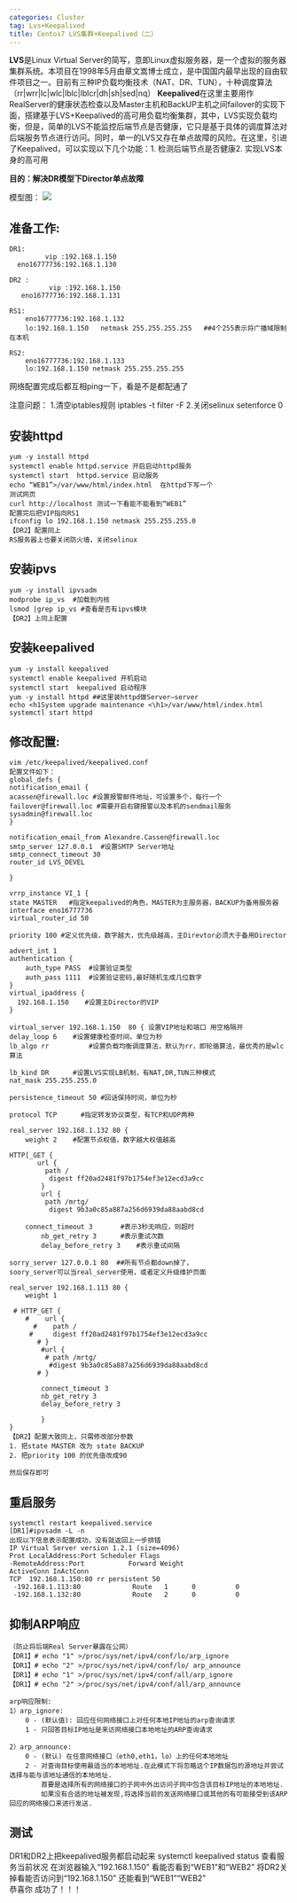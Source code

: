 ```yaml
---
categories: Cluster
tag: Lvs+Keepalived
title: Centos7 LVS集群+Keepalived（二）
---
```

**LVS**是Linux Virtual Server的简写，意即Linux虚拟服务器，是一个虚拟的服务器集群系统。本项目在1998年5月由章文嵩博士成立，是中国国内最早出现的自由软件项目之一。目前有三种IP负载均衡技术（NAT、DR、TUN），十种调度算法（rr|wrr|lc|wlc|lblc|lblcr|dh|sh|sed|nq）<!--more-->
**Keepalived**在这里主要用作RealServer的健康状态检查以及Master主机和BackUP主机之间failover的实现下面，搭建基于LVS+Keepalived的高可用负载均衡集群，其中，LVS实现负载均衡，但是，简单的LVS不能监控后端节点是否健康，它只是基于具体的调度算法对后端服务节点进行访问。同时，单一的LVS又存在单点故障的风险。在这里，引进了Keepalived，可以实现以下几个功能：1. 检测后端节点是否健康2. 实现LVS本身的高可用

**目的：解决DR模型下Director单点故障**

模型图：
![](http://i.imgur.com/XVzk8Wc.jpg)

## **准备工作:**    
	
	DR1: 
	         vip :192.168.1.150
	  eno16777736:192.168.1.130 	
	        
    DR2 :
       	      vip :192.168.1.150 
	   eno16777736:192.168.1.131		
		  
    RS1:
		eno16777736:192.168.1.132
		lo:192.168.1.150   netmask 255.255.255.255   ##4个255表示将广播域限制在本机

    RS2:
		eno16777736:192.168.1.133
		lo:192.168.1.150 netmask 255.255.255.255

网络配置完成后都互相ping一下，看是不是都配通了

注意问题：
1.清空iptables规则 iptables  -t filter -F 
2.关闭selinux  setenforce 0 

## **安装httpd**
	yum -y install httpd
	systemctl enable httpd.service 开启启动httpd服务
	systemctl start  httpd.service 启动服务
	echo “WEB1”>/var/www/html/index.html  在httpd下写一个
	测试网页
	curl http://localhost 测试一下看能不能看到“WEB1”  
	配置完后把VIP指向RS1
	ifconfig lo 192.168.1.150 netmask 255.255.255.0 
	【DR2】配置同上
	RS服务器上也要关闭防火墙，关闭selinux

## **安装ipvs** 
	yum -y install ipvsadm 
	modprobe ip_vs  #加载到内核 
	lsmod |grep ip_vs #查看是否有ipvs模块  
	【DR2】上同上配置

## **安装keepalived**
	yum -y install keepalived   
	systemctl enable keepalived 开机启动   
	systemctl start  keepalived 启动程序     
	yum -y install httpd ##这里装httpd做Server—server   
	echo <h1System upgrade maintenance <\h1>/var/www/html/index.html  
	systemctl start httpd		

## **修改配置**:
	vim /etc/keepalived/keepalived.conf
	配置文件如下：
	global_defs {
	notification_email {
	acassen@firewall.loc #设置报警邮件地址，可设置多个，每行一个
	failover@firewall.loc #需要开启右键报警以及本机的sendmail服务
	sysadmin@firewall.loc
	}
	
	notification_email_from Alexandre.Cassen@firewall.loc
	smtp_server 127.0.0.1  #设置SMTP Server地址
	smtp_connect_timeout 30
	router_id LVS_DEVEL

	}
		
	vrrp_instance VI_1 {
    state MASTER   #指定keepalived的角色，MASTER为主服务器，BACKUP为备用服务器
    interface eno16777736
    virtual_router_id 50
    
    priority 100 #定义优先级，数字越大，优先级越高，主Direvtor必须大于备用Director
     
    advert_int 1
    authentication {
        auth_type PASS  #设置验证类型
        auth_pass 1111  #设置验证密码,最好随机生成几位数字
    }
    virtual_ipaddress {
      192.168.1.150    #设置主Director的VIP
    }

    virtual_server 192.168.1.150  80 { 设置VIP地址和端口 用空格隔开
    delay_loop 6 	#设置健康检查时间，单位为秒
    lb_algo rr          #设置负载均衡调度算法，默认为rr，即轮循算法，最优秀的是wlc算法
    
    lb_kind DR		#设置LVS实现LB机制，有NAT,DR,TUN三种模式
    nat_mask 255.255.255.0
	
    persistence_timeout 50 #回话保持时间，单位为秒

    protocol TCP 	  #指定转发协议类型，有TCP和UDP两种

    real_server 192.168.1.132 80 {
        weight 2	#配置节点权值，数字越大权值越高
        
	HTTP[_GET {
           url {
             path /
              digest ff20ad2481f97b1754ef3e12ecd3a9cc
            }
            url {
             path /mrtg/
              digest 9b3a0c85a887a256d6939da88aabd8cd
                        
	    connect_timeout 3		#表示3秒无响应，则超时
            nb_get_retry 3		#表示重试次数
            delay_before_retry 3	#表示重试间隔
	
	sorry_server 127.0.0.1 80  ##所有节点都down掉了，  
    soory_server可以当real_server使用，或者定义升级维护页面
			
    real_server 192.168.1.113 80 {
        weight 1
      
	 # HTTP_GET {
        #    url {
          #    path /
         #     digest ff20ad2481f97b1754ef3e12ecd3a9cc
           # }
            #url {
             # path /mrtg/
              #digest 9b3a0c85a887a256d6939da88aabd8cd
           # }
	
            connect_timeout 3
            nb_get_retry 3
            delay_before_retry 3

    		}
	}
	【DR2】配置大致同上，只需修改部分参数	
	1. 把state MASTER 改为 state BACKUP 	
	2. 把priority 100 的优先值改成90
	
	然后保存即可

## **重启服务**
	systemctl restart keepalived.service
	[DR1]#ipvsadm -L -n 
 	出现以下信息表示配置成功，没有就返回上一步排错 
  	IP Virtual Server version 1.2.1 (size=4096) 
  	Prot LocalAddress:Port Scheduler Flags
  	-RemoteAddress:Port           Forward Weight 
  	ActiveConn InActConn
  	TCP  192.168.1.150:80 rr persistent 50
 	 -192.168.1.113:80             Route   1      0          0         
  	 -192.168.1.132:80             Route   2      0          0

## **抑制ARP响应**
	（防止将后端Real Server暴露在公网） 
	【DR1】# echo "1" >/proc/sys/net/ipv4/conf/lo/arp_ignore 
  	【DR1】# echo "2" >/proc/sys/net/ipv4/conf/lo/ arp_announce 
  	【DR1】# echo "1" >/proc/sys/net/ipv4/conf/all/arp_ignore 
  	【DR1】# echo "2" >/proc/sys/net/ipv4/conf/all/arp_announce
  
	arp响应限制:
   	1）arp_ignore:
		0 - (默认值): 回应任何网络接口上对任何本地IP地址的arp查询请求 
        1 - 只回答目标IP地址是来访网络接口本地地址的ARP查询请求

   	2）arp_announce:	
	    0 - (默认) 在任意网络接口（eth0,eth1，lo）上的任何本地地址		
	    2 - 对查询目标使用最适当的本地地址.在此模式下将忽略这个IP数据包的源地址并尝试选择与能与该地址通信的本地地址.
			首要是选择所有的网络接口的子网中外出访问子网中包含该目标IP地址的本地地址. 
			如果没有合适的地址被发现,将选择当前的发送网络接口或其他的有可能接受到该ARP回应的网络接口来进行发送.

## **测试** 
DR1和DR2上把keepalived服务都启动起来
systemctl keepalived status 查看服务当前状况 
在浏览器输入“192.168.1.150” 看能否看到“WEB1”和“WEB2” 
将DR2关掉看能否访问到“192.168.1.150” 
还能看到“WEB1”“WEB2”  
恭喜你 成功了！！！












    	  	